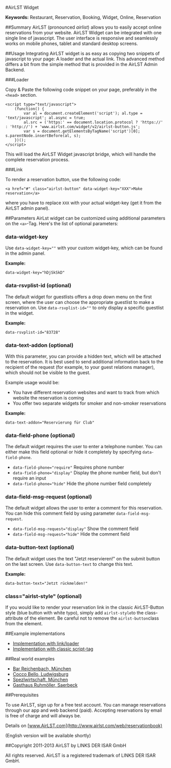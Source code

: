#AirLST Widget

__Keywords:__ Restaurant, Reservation, Booking, Widget, Online, Reservation

##Summary
AirLST (pronounced *airlist*) allows you to easily accept online reservations from your website. AirLST Widget can be integrated with one single line of javascript. The user interface is responsive and seamlessly works on mobile phones, tablet and standard desktop screens.

##Usage
Integrating AirLST widget is as easy as copying two snippets of javascript to your page: A loader and the actual link. This advanced method differs a bit from the simple method that is provided in the AirLST Admin Backend.

###Loader

Copy & Paste the following code snippet on your page, preferably in the ``<head>`` section.

	<script type="text/javascript">
		(function() {
			var al = document.createElement('script'); al.type = 'text/javascript'; al.async = true;
			al.src = ('https:' == document.location.protocol ? 'https://' : 'http://') + 'www.airlst.com/widget/v2/airlst-button.js';
			var s = document.getElementsByTagName('script')[0]; s.parentNode.insertBefore(al, s);
		})();
	</script>

This will load the AirLST Widget javascript bridge, which will handle the complete reservation process.

###Link

To render a reservation button, use the following code:

	<a href="#" class="airlst-button" data-widget-key="XXX">Make reservation</a>
	
where you have to replace ```XXX``` with your actual widget-key (get it from the AirLST admin panel).

##Parameters
AirLst widget can be customized using additional parameters on the ``<a>``-Tag. Here's the list of optional parameters:

### data-widget-key
Use ```data-widget-key=""``` with your custom widget-key, which can be found in the admin panel.

**Example:**

	data-widget-key="hDjSkSkD"

### data-rsvplist-id (optional)
The default widget for guestlists offers a drop down menu on the first screen, where the user can choose the appropriate guestlist to make a reservation on. Use ```data-rsvplist-id=""``` to only display a specific guestlist in the widget. 

**Example:**

	data-rsvplist-id="83728"

### data-text-addon (optional)
With this parameter, you can provide a hidden text, which will be attached to the reservation. It is best used to send additional information back to the recipient of the request (for example, to your guest relations manager), which should not be visible to the guest.

Example usage would be:
- You have different reservation websites and want to track from which website the reservation is coming
- You offer two separate widgets for smoker and non-smoker reservations

**Example:**

	data-text-addon="Reservierung für Club"


### data-field-phone (optional)
The default widget requires the user to enter a telephone number. You can either make this field optional or hide it completely by specifying ```data-field-phone```.

* ```data-field-phone="require"``` Requires phone number
* ```data-field-phone="display"``` Display the phone number field, but don't require an input
* ```data-field-phone="hide"``` Hide the phone number field completely

### data-field-msg-request (optional)
The default widget allows the user to enter a comment for this reservation. You can hide this comment field by using parameter ```data-field-msg-request```.

* ```data-field-msg-request="display"``` Show the comment field
* ```data-field-msg-request="hide"``` Hide the comment field


### data-button-text (optional)
The default widget uses the text "Jetzt reservieren!" on the submit button on the last screen. Use ```data-button-text``` to change this text.

**Example:**

	data-button-text="Jetzt rückmelden!"
	
### class="airlst-style" (optional)
If you would like to render your reservation link in the classic AirLST-Button style (blue button with white typo), simply add ```airlst-style```to the class-attribute of the element. Be careful not to remove the ```airlst-button```class from the element.

##Example implementations
* [Implementation with link/loader](example-with-loader.html)
* [Implementation with classic script-tag](example-with-script-tag.html)

##Real world examples

* [Bar Reichenbach, München](http://www.bar-reichenbach.de)
* [Cocco Bello, Ludwigsburg](http://www.cocco-bello.de)
* [Spezlwirtschaft, München](http://www.spezlwirtschaft.me)
* [Gasthaus Ruhmöller, Saerbeck](http://www.ruhmoeller.com)

##Prerequisites

To use AirLST, sign up for a free test account. You can manage reservations through our app and web backend (paid). Accepting reservations by email is free of charge and will always be.

Details on [www.AirLST.com](http://www.airlst.com/web/reservationbook)

(English version will be available shortly)

##Copyright
2011-2013 AirLST by LINKS DER ISAR GmbH

All rights reserved. AirLST is a registered trademark of LINKS DER ISAR GmbH.